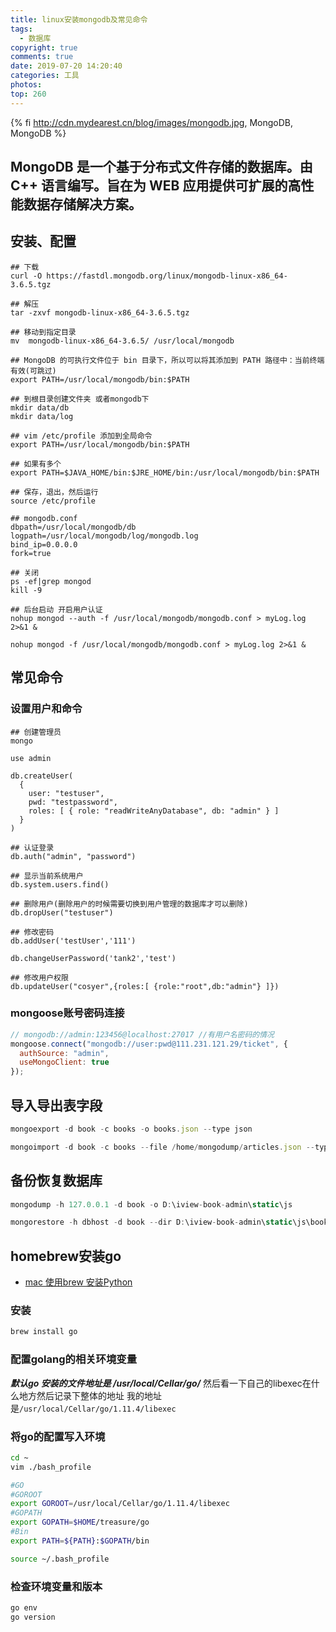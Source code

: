 ```yaml
---
title: linux安装mongodb及常见命令
tags:
  - 数据库
copyright: true
comments: true
date: 2019-07-20 14:20:40
categories: 工具
photos:
top: 260
---
```


{% fi http://cdn.mydearest.cn/blog/images/mongodb.jpg, MongoDB, MongoDB %}

MongoDB 是一个基于分布式文件存储的数据库。由 C++ 语言编写。旨在为 WEB 应用提供可扩展的高性能数据存储解决方案。
---
<!--more-->

## 安装、配置
```shell
## 下载
curl -O https://fastdl.mongodb.org/linux/mongodb-linux-x86_64-3.6.5.tgz

## 解压
tar -zxvf mongodb-linux-x86_64-3.6.5.tgz 

## 移动到指定目录
mv  mongodb-linux-x86_64-3.6.5/ /usr/local/mongodb

## MongoDB 的可执行文件位于 bin 目录下，所以可以将其添加到 PATH 路径中：当前终端有效(可跳过)
export PATH=/usr/local/mongodb/bin:$PATH

## 到根目录创建文件夹 或者mongodb下
mkdir data/db
mkdir data/log

## vim /etc/profile 添加到全局命令
export PATH=/usr/local/mongodb/bin:$PATH 

## 如果有多个
export PATH=$JAVA_HOME/bin:$JRE_HOME/bin:/usr/local/mongodb/bin:$PATH

## 保存，退出，然后运行
source /etc/profile
```

```shell
## mongodb.conf
dbpath=/usr/local/mongodb/db
logpath=/usr/local/mongodb/log/mongodb.log
bind_ip=0.0.0.0
fork=true
```

```shell
## 关闭
ps -ef|grep mongod
kill -9

## 后台启动 开启用户认证
nohup mongod --auth -f /usr/local/mongodb/mongodb.conf > myLog.log 2>&1 &

nohup mongod -f /usr/local/mongodb/mongodb.conf > myLog.log 2>&1 &
```

## 常见命令

### 设置用户和命令
```shell
## 创建管理员
mongo

use admin

db.createUser(
  {
    user: "testuser",
    pwd: "testpassword",
    roles: [ { role: "readWriteAnyDatabase", db: "admin" } ]
  }
)

## 认证登录
db.auth("admin", "password")

## 显示当前系统用户
db.system.users.find()

## 删除用户(删除用户的时候需要切换到用户管理的数据库才可以删除)
db.dropUser("testuser")

## 修改密码
db.addUser('testUser','111')

db.changeUserPassword('tank2','test')

## 修改用户权限
db.updateUser("cosyer",{roles:[ {role:"root",db:"admin"} ]})
```

### mongoose账号密码连接
```js
// mongodb://admin:123456@localhost:27017 //有用户名密码的情况
mongoose.connect("mongodb://user:pwd@111.231.121.29/ticket", {
  authSource: "admin",
  useMongoClient: true
});
```

## 导入导出表字段
```js
mongoexport -d book -c books -o books.json --type json

mongoimport -d book -c books --file /home/mongodump/articles.json --type json
```

## 备份恢复数据库
```js
mongodump -h 127.0.0.1 -d book -o D:\iview-book-admin\static\js

mongorestore -h dbhost -d book --dir D:\iview-book-admin\static\js\book
```

## homebrew安装go
- [mac 使用brew 安装Python](https://www.jianshu.com/p/b821a8d1d8dc)

### 安装
```bash
brew install go 
```

### 配置golang的相关环境变量
***默认go 安装的文件地址是 /usr/local/Cellar/go/***
然后看一下自己的libexec在什么地方然后记录下整体的地址 我的地址是`/usr/local/Cellar/go/1.11.4/libexec`

### 将go的配置写入环境
```bash
cd ~
vim ./bash_profile

#GO
#GOROOT
export GOROOT=/usr/local/Cellar/go/1.11.4/libexec
#GOPATH
export GOPATH=$HOME/treasure/go
#Bin
export PATH=${PATH}:$GOPATH/bin

source ~/.bash_profile
```

### 检查环境变量和版本
```bash
go env
go version
```
